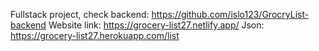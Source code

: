 Fullstack project, check backend: https://github.com/islo123/GrocryList-backend
Website link: https://grocery-list27.netlify.app/
Json: https://grocery-list27.herokuapp.com/list
